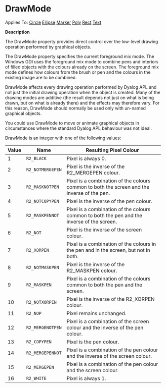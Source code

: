 




<h1 class="heading"><span class="name">DrawMode</span></h1>

Applies To: [Circle](./circle.md) [Ellipse](./ellipse.md) [Marker](./marker.md) [Poly](./poly.md) [Rect](./rect.md) [Text](./text.md)


**Description**


The DrawMode property provides direct control over the low-level drawing operation performed by graphical objects.



The DrawMode property specifies the current foreground mix mode. The Windows GDI uses the foreground mix mode to combine pens and interiors of filled objects with the colours already on the screen. The foreground mix mode defines how colours from the brush or pen and the colours in the existing image are to be combined.


DrawMode affects every drawing operation performed by Dyalog APL and not just the initial drawing operation when the object is created. Many of the drawing modes are additive (the result depends not just on what is being drawn, but on what is already there) and the effects may therefore vary. For this reason, DrawMode should normally be used only with un-named graphical objects.


You could use DrawMode to move or animate graphical objects in circumstances where the standard Dyalog APL behaviour was not ideal.



DrawMode is an integer with one of the following values:


| Value | Name | Resulting Pixel Colour |
| --- | --- | ---  |
| 1 | `R2_BLACK` | Pixel is always 0. |
| 2 | `R2_NOTMERGEPEN` | Pixel is the inverse of the R2_MERGEPEN colour. |
| 3 | `R2_MASKNOTPEN` | Pixel is a combination of the colours common to both the screen and the inverse of the pen. |
| 4 | `R2_NOTCOPYPEN` | Pixel is the inverse of the pen colour. |
| 5 | `R2_MASKPENNOT` | Pixel is a combination of the colours common to both the pen and the inverse of the screen. |
| 6 | `R2_NOT` | Pixel is the inverse of the screen colour. |
| 7 | `R2_XORPEN` | Pixel is a combination of the colours in the pen and in the screen, but not in both. |
| 8 | `R2_NOTMASKPEN` | Pixel is the inverse of the R2_MASKPEN colour. |
| 9 | `R2_MASKPEN` | Pixel is a combination of the colours common to both the pen and the screen. |
| 10 | `R2_NOTXORPEN` | Pixel is the inverse of the R2_XORPEN colour. |
| 11 | `R2_NOP` | Pixel remains unchanged. |
| 12 | `R2_MERGENOTPEN` | Pixel is a combination of the screen colour and the inverse of the pen colour. |
| 13 | `R2_COPYPEN` | Pixel is the pen colour. |
| 14 | `R2_MERGEPENNOT` | Pixel is a combination of the pen colour and the inverse of the screen colour. |
| 15 | `R2_MERGEPEN` | Pixel is a combination of the pen colour and the screen colour. |
| 16 | `R2_WHITE` | Pixel is always 1. |




